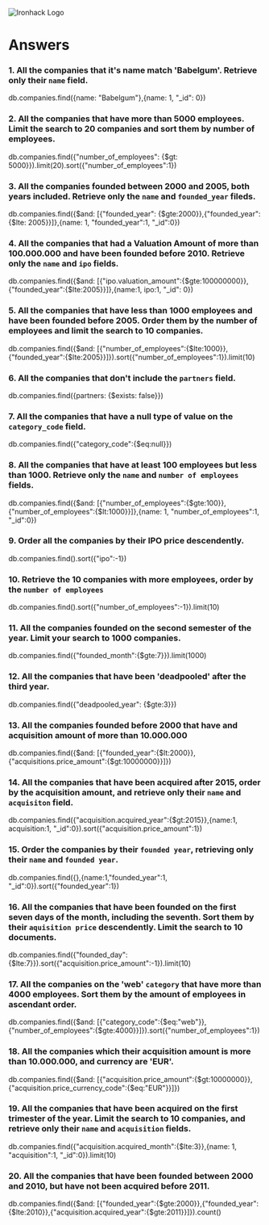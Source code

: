 ![Ironhack Logo](https://i.imgur.com/1QgrNNw.png)

# Answers

### 1. All the companies that it's name match 'Babelgum'. Retrieve only their `name` field.

db.companies.find({name: "Babelgum"},{name: 1, "_id": 0})

### 2. All the companies that have more than 5000 employees. Limit the search to 20 companies and sort them by **number of employees**.

db.companies.find({"number_of_employees": {$gt: 5000}}).limit(20).sort({"number_of_employees":1})


### 3. All the companies founded between 2000 and 2005, both years included. Retrieve only the `name` and `founded_year` fileds.

db.companies.find({$and: [{"founded_year": {$gte:2000}},{"founded_year": {$lte: 2005}}]},{name: 1, "founded_year":1, "_id":0})

### 4. All the companies that had a Valuation Amount of more than 100.000.000 and have been founded before 2010. Retrieve only the `name` and `ipo` fields.

db.companies.find({$and: [{"ipo.valuation_amount":{$gte:100000000}},{"founded_year":{$lte:2005}}]},{name:1, ipo:1, "_id": 0})

### 5. All the companies that have less than 1000 employees and have been founded before 2005. Order them by the number of employees and limit the search to 10 companies.

db.companies.find({$and: [{"number_of_employees":{$lte:1000}},{"founded_year":{$lte:2005}}]}).sort({"number_of_employees":1}).limit(10)


### 6. All the companies that don't include the `partners` field.

db.companies.find({partners: {$exists: false}})

### 7. All the companies that have a null type of value on the `category_code` field.

db.companies.find({"category_code":{$eq:null}})

### 8. All the companies that have at least 100 employees but less than 1000. Retrieve only the `name` and `number of employees` fields.

db.companies.find({$and: [{"number_of_employees":{$gte:100}},{"number_of_employees":{$lt:1000}}]},{name: 1, "number_of_employees":1, "_id":0})

### 9. Order all the companies by their IPO price descendently.

db.companies.find().sort({"ipo":-1})


### 10. Retrieve the 10 companies with more employees, order by the `number of employees`

db.companies.find().sort({"number_of_employees":-1}).limit(10)


### 11. All the companies founded on the second semester of the year. Limit your search to 1000 companies.  

db.companies.find({"founded_month":{$gte:7}}).limit(1000)


### 12. All the companies that have been 'deadpooled' after the third year.

db.companies.find({"deadpooled_year": {$gte:3}})

### 13. All the companies founded before 2000 that have and acquisition amount of more than 10.000.000

db.companies.find({$and: [{"founded_year":{$lt:2000}},{"acquisitions.price_amount":{$gt:10000000}}]})

### 14. All the companies that have been acquired after 2015, order by the acquisition amount, and retrieve only their `name` and `acquisiton` field.

db.companies.find({"acquisition.acquired_year":{$gt:2015}},{name:1, acquisition:1, "_id":0}).sort({"acquisition.price_amount":1})

### 15. Order the companies by their `founded year`, retrieving only their `name` and `founded year`.

db.companies.find({},{name:1,"founded_year":1, "_id":0}).sort({"founded_year":1})

### 16. All the companies that have been founded on the first seven days of the month, including the seventh. Sort them by their `aquisition price` descendently. Limit the search to 10 documents.

db.companies.find({"founded_day":{$lte:7}}).sort({"acquisition.price_amount":-1}).limit(10)

### 17. All the companies on the 'web' `category` that have more than 4000 employees. Sort them by the amount of employees in ascendant order.

 db.companies.find({$and: [{"category_code":{$eq:"web"}},{"number_of_employees":{$gte:4000}}]}).sort({"number_of_employees":1})

### 18. All the companies which their acquisition amount is more than 10.000.000, and currency are 'EUR'.

db.companies.find({$and: [{"acquisition.price_amount":{$gt:10000000}},{"acquisition.price_currency_code":{$eq:"EUR"}}]})

### 19. All the companies that have been acquired on the first trimester of the year. Limit the search to 10 companies, and retrieve only their `name` and `acquisition` fields.

db.companies.find({"acquisition.acquired_month":{$lte:3}},{name: 1, "acquisition":1, "_id":0}).limit(10)

### 20. All the companies that have been founded between 2000 and 2010, but have not been acquired before 2011.

db.companies.find({$and: [{"founded_year":{$gte:2000}},{"founded_year":{$lte:2010}},{"acquisition.acquired_year":{$gte:2011}}]}).count()
